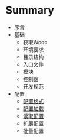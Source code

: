 # Summary

* 序言
* 基础
   * 获取Wooc
   * 环境要求
   * 目录结构
   * 入口文件
   * 模块
   * 控制器
   * 开发规范
* 配置
   * [配置格式](config/配置格式.md)
   * [配置加载](config/配置加载.md)
   * [读取配置](config/读取配置.md)
   * 扩展配置
   * 批量配置

